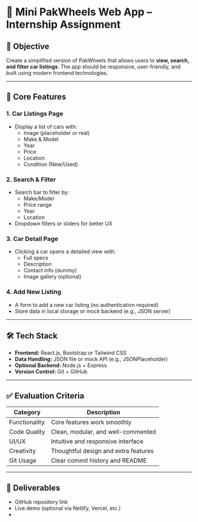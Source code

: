 # 🚗 Mini PakWheels Web App – Internship Assignment

## 🎯 Objective

Create a simplified version of PakWheels that allows users to **view, search, and filter car listings**. The app should be responsive, user-friendly, and built using modern frontend technologies.

---

## 🧩 Core Features

### 1. Car Listings Page

- Display a list of cars with:
  - Image (placeholder or real)
  - Make & Model
  - Year
  - Price
  - Location
  - Condition (New/Used)

### 2. Search & Filter

- Search bar to filter by:
  - Make/Model
  - Price range
  - Year
  - Location
- Dropdown filters or sliders for better UX

### 3. Car Detail Page

- Clicking a car opens a detailed view with:
  - Full specs
  - Description
  - Contact info (dummy)
  - Image gallery (optional)

### 4. Add New Listing

- A form to add a new car listing (no authentication required)
- Store data in local storage or mock backend (e.g., JSON server)

---

## 🛠️ Tech Stack

- **Frontend:** React.js, Bootstrap or Tailwind CSS
- **Data Handling:** JSON file or mock API (e.g., JSONPlaceholder)
- **Optional Backend:** Node.js + Express
- **Version Control:** Git + GitHub

---

## ✅ Evaluation Criteria

| Category      | Description                          |
| ------------- | ------------------------------------ |
| Functionality | Core features work smoothly          |
| Code Quality  | Clean, modular, and well-commented   |
| UI/UX         | Intuitive and responsive interface   |
| Creativity    | Thoughtful design and extra features |
| Git Usage     | Clear commit history and README      |

---

## 📁 Deliverables

- GitHub repository link
- Live demo (optional via Netlify, Vercel, etc.)
- 
